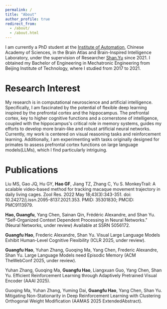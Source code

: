 ```yaml
---
permalink: /
title: "About"
author_profile: true
redirect_from: 
  - /about/
  - /about.html
---
```


I am currently a PhD student at the [Institute of Automation](http://www.ia.cas.cn/), Chinese Academy of Sciences, in the Brain Atlas and Brain-Inspired Intelligence Laboratory, under the supervision of Researcher [Shan.Yu](https://scholar.google.com/citations?user=YdaRHiIAAAAJ&hl=en&oi=ao) since 2021. I obtained my Bachelor of Engineering in Mechatronic Engineering from Beijing Institute of Technology, where I studied from 2017 to 2021.

Research Interest
======
My research is in computational neuroscience and artificial intelligence. Specifically, I am fascinated by the potential of flexible deep learning inspired by the prefrontal cortex and the hippocampus. The prefrontal cortex, key to higher cognitive functions and a cornerstone of intelligence, coupled with the hippocampus's critical role in memory systems, guides my efforts to develop more brain-like and robust artificial neural networks. Currently, my work is centered on visual reasoning tasks and reinforcement learning. Additionally, I am experimenting with tasks originally designed for primates to assess prefrontal cortex functions on large language models(LLMs), which I find particularly intriguing.

Publications
======
Liu MS, Gao JQ, Hu GY, **Hao GF**, Jiang TZ, Zhang C, Yu S. MonkeyTrail: A scalable video-based method for tracking macaque movement trajectory in daily living cages. Zool Res. 2022 May 18;43(3):343-351. doi: 10.24272/j.issn.2095-8137.2021.353. PMID: 35301830; PMCID: PMC9113979.

**Hao, Guangfu**, Yang Chen, Sainan Qin, Frédéric Alexandre, and Shan Yu. "Self-Organized Context Dependent Processing in Neural Networks." (Neural Networks, under review) Available at SSRN 5056172.

**Guangfu Hao**, Frederic Alexandre, Shan Yu. Visual Large Language Models Exhibit Human-Level Cognitive Flexibility (ICLR 2025, under review).

**Guangfu Hao**, Yuhan Zhang, Guoqing Ma, Yang Chen, Frederic Alexandre, Shan Yu. Large Language Models need Episodic Memory (ACM TheWebConf 2025, under review).

Yuhan Zhang, Guoqing Ma, **Guangfu Hao**, Liangxuan Guo, Yang Chen, Shan Yu. Efficient Reinforcement Learning through Adaptively Pretrained Visual Encoder (AAAI 2025).

Guoqing Ma, Yuhan Zhang, Yuming Dai, **Guangfu Hao**, Yang Chen, Shan Yu. Mitigating Non-Stationarity in Deep Reinforcement Learning with Clustering Orthogonal Weight Modification (AAMAS 2025 ExtendedAbstract).
